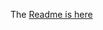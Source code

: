 The [Readme is here](https://github.com/chrisfield/react-form-composer/blob/master/packages/react-form-composer/README.md) 

